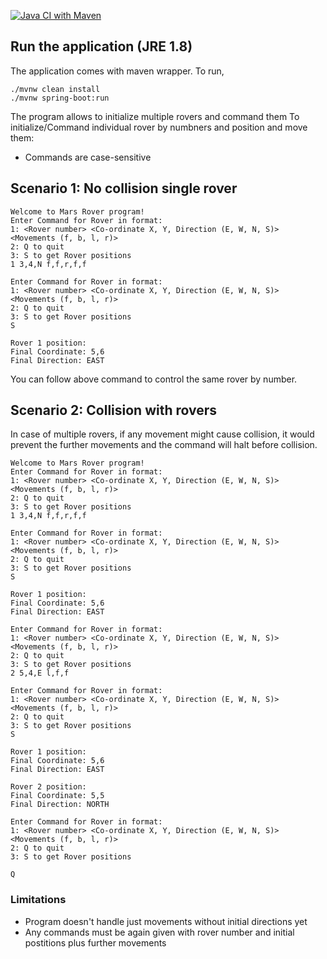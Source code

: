 [![Java CI with Maven](https://github.com/karthik20/mars-rover/actions/workflows/maven.yml/badge.svg)](https://github.com/karthik20/mars-rover/actions/workflows/maven.yml)

## Run the application (JRE 1.8)
The application comes with maven wrapper.
To run,
```
./mvnw clean install
./mvnw spring-boot:run
```

The program allows to initialize multiple rovers and command them
To initialize/Command individual rover by numbners and position and move them:
- Commands are case-sensitive
## Scenario 1: No collision single rover
```
Welcome to Mars Rover program!
Enter Command for Rover in format:
1: <Rover number> <Co-ordinate X, Y, Direction (E, W, N, S)> <Movements (f, b, l, r)>
2: Q to quit
3: S to get Rover positions
1 3,4,N f,f,r,f,f

Enter Command for Rover in format:
1: <Rover number> <Co-ordinate X, Y, Direction (E, W, N, S)> <Movements (f, b, l, r)>
2: Q to quit
3: S to get Rover positions
S

Rover 1 position:
Final Coordinate: 5,6
Final Direction: EAST
```
You can follow above command to control the same rover by number.

## Scenario 2: Collision with rovers

In case of multiple rovers, if any movement might cause collision, it would prevent the further movements and the command will halt before collision.
```
Welcome to Mars Rover program!
Enter Command for Rover in format:
1: <Rover number> <Co-ordinate X, Y, Direction (E, W, N, S)> <Movements (f, b, l, r)>
2: Q to quit
3: S to get Rover positions
1 3,4,N f,f,r,f,f

Enter Command for Rover in format:
1: <Rover number> <Co-ordinate X, Y, Direction (E, W, N, S)> <Movements (f, b, l, r)>
2: Q to quit
3: S to get Rover positions
S

Rover 1 position:
Final Coordinate: 5,6
Final Direction: EAST

Enter Command for Rover in format:
1: <Rover number> <Co-ordinate X, Y, Direction (E, W, N, S)> <Movements (f, b, l, r)>
2: Q to quit
3: S to get Rover positions
2 5,4,E l,f,f

Enter Command for Rover in format:
1: <Rover number> <Co-ordinate X, Y, Direction (E, W, N, S)> <Movements (f, b, l, r)>
2: Q to quit
3: S to get Rover positions
S

Rover 1 position:
Final Coordinate: 5,6
Final Direction: EAST

Rover 2 position:
Final Coordinate: 5,5
Final Direction: NORTH

Enter Command for Rover in format:
1: <Rover number> <Co-ordinate X, Y, Direction (E, W, N, S)> <Movements (f, b, l, r)>
2: Q to quit
3: S to get Rover positions

Q
```

### Limitations
- Program doesn't handle just movements without initial directions yet
- Any commands must be again given with rover number and initial postitions plus further movements
